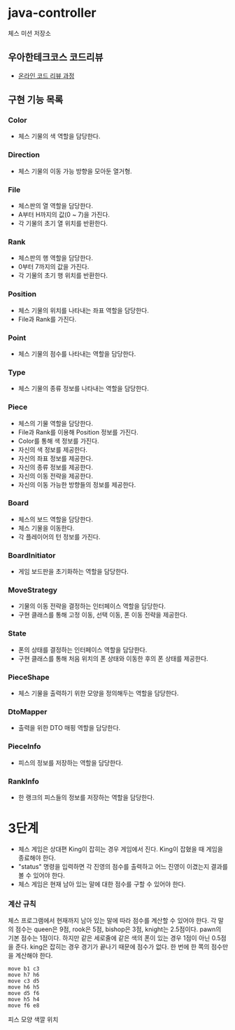 # java-controller

체스 미션 저장소

## 우아한테크코스 코드리뷰

- [온라인 코드 리뷰 과정](https://github.com/woowacourse/woowacourse-docs/blob/master/maincourse/README.md)

## 구현 기능 목록

### Color

- 체스 기물의 색 역할을 담당한다.

### Direction

- 체스 기물의 이동 가능 방향을 모아둔 열거형.

### File

- 체스판의 열 역할을 담당한다.
- A부터 H까지의 값(0 ~ 7)을 가진다.
- 각 기물의 초기 열 위치를 반환한다.

### Rank

- 체스판의 행 역할을 담당한다.
- 0부터 7까지의 값을 가진다.
- 각 기물의 초기 행 위치를 반환한다.

### Position

- 체스 기물의 위치를 나타내는 좌표 역할을 담당한다.
- File과 Rank를 가진다.

### Point

- 체스 기물의 점수를 나타내는 역할을 담당한다.

### Type

- 체스 기물의 종류 정보를 나타내는 역할을 담당한다.

### Piece

- 체스의 기물 역할을 담당한다.
- File과 Rank를 이용해 Position 정보를 가진다.
- Color를 통해 색 정보를 가진다.
- 자신의 색 정보를 제공한다.
- 자신의 좌표 정보를 제공한다.
- 자신의 종류 정보를 제공한다.
- 자신의 이동 전략을 제공한다.
- 자신의 이동 가능한 방향들의 정보를 제공한다.

### Board

- 체스의 보드 역할을 담당한다.
- 체스 기물을 이동한다.
- 각 플레이어의 턴 정보를 가진다.

### BoardInitiator

- 게임 보드판을 초기화하는 역할을 담당한다.

### MoveStrategy

- 기물의 이동 전략을 결정하는 인터페이스 역할을 담당한다.
- 구현 클래스를 통해 고정 이동, 선택 이동, 폰 이동 전략을 제공한다.

### State

- 폰의 상태를 결정하는 인터페이스 역할을 담당한다.
- 구현 클래스를 통해 처음 위치의 폰 상태와 이동한 후의 폰 상태를 제공한다.

### PieceShape

- 체스 기물을 출력하기 위한 모양을 정의해두는 역할을 담당한다.

### DtoMapper

- 출력을 위한 DTO 매핑 역할을 담당한다.

### PieceInfo

- 피스의 정보를 저장하는 역할을 담당한다.

### RankInfo

- 한 랭크의 피스들의 정보를 저장하는 역할을 담당한다.

# 3단계

- 체스 게임은 상대편 King이 잡히는 경우 게임에서 진다. King이 잡혔을 때 게임을 종료해야 한다.
- "status" 명령을 입력하면 각 진영의 점수를 출력하고 어느 진영이 이겼는지 결과를 볼 수 있어야 한다.
- 체스 게임은 현재 남아 있는 말에 대한 점수를 구할 수 있어야 한다.

 
### 계산 규칙

체스 프로그램에서 현재까지 남아 있는 말에 따라 점수를 계산할 수 있어야 한다.
각 말의 점수는 queen은 9점, rook은 5점, bishop은 3점, knight는 2.5점이다.
pawn의 기본 점수는 1점이다. 하지만 같은 세로줄에 같은 색의 폰이 있는 경우 1점이 아닌 0.5점을 준다.
king은 잡히는 경우 경기가 끝나기 때문에 점수가 없다.
한 번에 한 쪽의 점수만을 계산해야 한다.



    move b1 c3
    move h7 h6
    move c3 d5
    move h6 h5
    move d5 f6
    move h5 h4
    move f6 e8


피스 모양 색깔 위치
